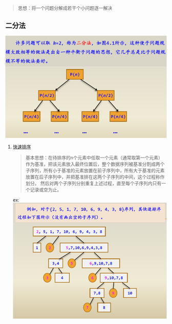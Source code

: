 > 思想：将一个问题分解成若干个小问题逐一解决

## 二分法

![二分法](./screenshots/Snipaste_2021-07-19_23-26-51.png)
1. [快速排序](./demo01-quick_sort.cpp) 
    > 基本思想：在待排序的n个元素中任取一个元素（通常取第一个元素）作为基准，把该元素放入最终位置后，整个数据序列被基准分割成两个子序列，所有小于基准的元素放置在前子序列中，所有大于基准的元素放置在后子序列中，并把基准排在这两个子序列的中间，这个过程称作划分。
    然后对两个子序列分别重复上述过程，直至每个子序列内只有一个记录或空为止。
    
    ex:
    ![ex](./screenshots/example_quick_sort.png)
